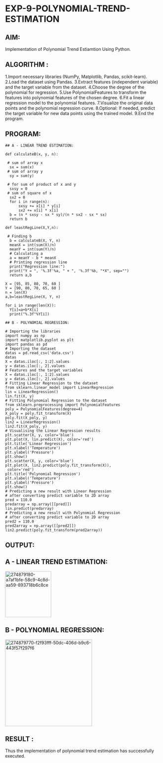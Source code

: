 # EXP-9-POLYNOMIAL-TREND-ESTIMATION
## AIM:
Implementation of Polynomial Trend Estiamtion Using Python.
## ALGORITHM :
1.Import necessary libraries (NumPy, Matplotlib, Pandas, scikit-learn).
2.Load the dataset using Pandas.
3.Extract features (independent variable) and the target variable from the dataset.
4.Choose the degree of the polynomial for regression.
5.Use PolynomialFeatures to transform the features into polynomial features of the chosen degree.
6.Fit a linear regression model to the polynomial features.
7.Visualize the original data points and the polynomial regression curve.
8.Optional: If needed, predict the target variable for new data points using the trained model.
9.End the program.
## PROGRAM:
```
## A - LINEAR TREND ESTIMATION:

def calculateB(x, y, n):
 
 # sum of array x 
  sx = sum(x)
 # sum of array y 
  sy = sum(y)
 
 # for sum of product of x and y 
  sxsy = 0
 # sum of square of x 
  sx2 = 0
  for i in range(n):
      sxsy += x[i] * y[i]
      sx2 += x[i] * x[i]
  b = (n * sxsy - sx * sy)/(n * sx2 - sx * sx)
  return b

def leastRegLine(X,Y,n):
 
 # Finding b 
  b = calculateB(X, Y, n)
  meanX = int(sum(X)/n)
  meanY = int(sum(Y)/n)
  # Calculating a
  a = meanY - b * meanX
  # Printing regression line 
  print("Regression line:")
  print("Y = ", '%.3f'%a, " + ", '%.3f'%b, "*X", sep="")
  return a,b

X = [95, 85, 80, 70, 60 ]
Y = [90, 80, 70, 65, 60 ]
n = len(X)
a,b=leastRegLine(X, Y, n)

for i in range(len(X)):
  Y[i]=a+b*X[i]
  print("%.3f"%Y[i])

## B - POLYNOMIAL REGRESSION:

# Importing the libraries
import numpy as np
import matplotlib.pyplot as plt
import pandas as pd
# Importing the dataset
datas = pd.read_csv('data.csv')
datas
X = datas.iloc[:, 1:2].values
y = datas.iloc[:, 2].values
# Features and the target variables
X = datas.iloc[:, 1:2].values
y = datas.iloc[:, 2].values
# Fitting Linear Regression to the dataset
from sklearn.linear_model import LinearRegression
lin = LinearRegression()
lin.fit(X, y)
# Fitting Polynomial Regression to the dataset
from sklearn.preprocessing import PolynomialFeatures
poly = PolynomialFeatures(degree=4)
X_poly = poly.fit_transform(X)
poly.fit(X_poly, y)
lin2 = LinearRegression()
lin2.fit(X_poly, y)
# Visualising the Linear Regression results
plt.scatter(X, y, color='blue')
plt.plot(X, lin.predict(X), color='red')
plt.title('Linear Regression')
plt.xlabel('Temperature')
plt.ylabel('Pressure')
plt.show()
plt.scatter(X, y, color='blue')
plt.plot(X, lin2.predict(poly.fit_transform(X)),
 color='red')
plt.title('Polynomial Regression')
plt.xlabel('Temperature')
plt.ylabel('Pressure')
plt.show()
# Predicting a new result with Linear Regression
# after converting predict variable to 2D array
pred = 110.0
predarray = np.array([[pred]])
lin.predict(predarray)
# Predicting a new result with Polynomial Regression
# after converting predict variable to 2D array
pred2 = 110.0
pred2array = np.array([[pred2]])
lin2.predict(poly.fit_transform(pred2array))

```

## OUTPUT:
## A - LINEAR TREND ESTIMATION:
<img width="149" alt="274879180-a7af1bfe-58c9-4c8d-aa59-893718b6c8ce" src="https://github.com/naramala-niharika/EXP-9-POLYNOMIAL-TREND-ESTIMATION/assets/94165377/15b91bb2-2b04-46d3-8a13-66c2e876f6db">

## B - POLYNOMIAL REGRESSION:
<img width="281" alt="274879770-f2f93fff-50dc-406d-b9c6-443f57f297f6" src="https://github.com/naramala-niharika/EXP-9-POLYNOMIAL-TREND-ESTIMATION/assets/94165377/ce06c847-48b0-4b68-9993-00da7ce8a32f">

## RESULT :
Thus the implementation of polynomial trend estimation has successfully executed.
